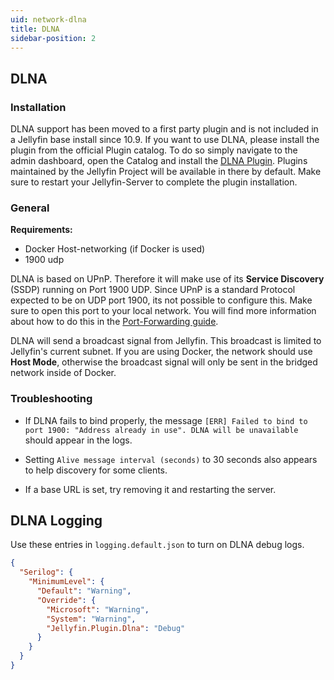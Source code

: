 ```yaml
---
uid: network-dlna
title: DLNA
sidebar-position: 2
---
```


## DLNA

### Installation

DLNA support has been moved to a first party plugin and is not included in a Jellyfin base install since 10.9.
If you want to use DLNA, please install the plugin from the official Plugin catalog.
To do so simply navigate to the admin dashboard, open the Catalog and install the [DLNA Plugin](https://github.com/jellyfin/jellyfin-plugin-dlna). Plugins maintained by the Jellyfin Project will be available in there by default.
Make sure to restart your Jellyfin-Server to complete the plugin installation.

### General

**Requirements:**

- Docker Host-networking (if Docker is used)
- 1900 udp

DLNA is based on UPnP.
Therefore it will make use of its **Service Discovery** (SSDP) running on Port 1900 UDP.
Since UPnP is a standard Protocol expected to be on UDP port 1900, its not possible to configure this.
Make sure to open this port to your local network. You will find more information about how to do this in the [Port-Forwarding guide](./#firewall-port-forwarding).

DLNA will send a broadcast signal from Jellyfin.
This broadcast is limited to Jellyfin's current subnet.
If you are using Docker, the network should use **Host Mode**, otherwise the broadcast signal will only be sent in the bridged network inside of Docker.

### Troubleshooting

- If DLNA fails to bind properly, the message `[ERR] Failed to bind to port 1900: "Address already in use". DLNA will be unavailable` should appear in the logs.

- Setting `Alive message interval (seconds)` to 30 seconds also appears to help discovery for some clients.

- If a base URL is set, try removing it and restarting the server.

## DLNA Logging

Use these entries in `logging.default.json` to turn on DLNA debug logs.

```json
{
  "Serilog": {
    "MinimumLevel": {
      "Default": "Warning",
      "Override": {
        "Microsoft": "Warning",
        "System": "Warning",
        "Jellyfin.Plugin.Dlna": "Debug"
      }
    }
  }
}
```
